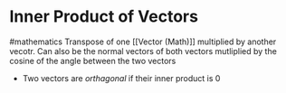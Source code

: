 # Inner Product of Vectors
#mathematics 
Transpose of one [[Vector (Math)]] multiplied by another vecotr. Can also be the normal vectors of both vectors mutliplied by the cosine of the angle between the two vectors

- Two vectors are *orthagonal* if their inner product is 0
